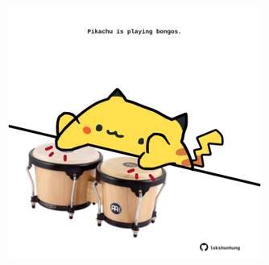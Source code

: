 <!-- built at 18/12/2023, 24:01:27 UTC -->
<p align="center">
  <img width="500" height="500" src="./ReadmeImage.svg">
</p>
